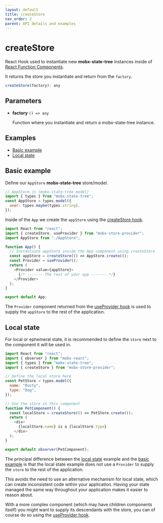 ```yaml
---
layout: default
title: createStore
nav_order: 2
parent: API details and examples
---
```


# createStore

React Hook used to instantiate new **mobx-state-tree** instances inside of [React Function Components](https://www.robinwieruch.de/react-function-component).

It returns the store you instantiate and return from the `factory`.

```javascript
createStore(factory): any
```

## Parameters

- **factory** `() => any`

  Function where you instantiate and return a mobx-state-tree instance.

## Examples

- [Basic example](#basic-example)
- [Local state](#local-state)

## Basic example

Define our `AppStore` **mobx-state-tree** store/model.

```javascript
// AppStore.js (mobx-state-tree model)
import { types } from "mobx-state-tree";
const AppStore = types.model({
  user: types.maybe(types.string),
});
```

Inside of the `App` we create the `appStore` using the [createStore hook](#createstore).

```javascript
import React from "react";
import { createStore, useProvider } from "mobx-store-provider";
import AppStore from "./AppStore";

function App() {
  // Instantiate appStore inside the App component using createStore
  const appStore = createStore(() => AppStore.create());
  const Provider = useProvider();
  return (
    <Provider value={appStore}>
      {/* ------- The rest of your app ------- */}
    </Provider>
  );
}

export default App;
```

The `Provider` component returned from the [useProvider hook](/api/useProvider) is used to supply the `appStore` to the rest of the application.

## Local state

For local or ephemeral state, it is recommended to define the `store` next to the component it will be used in.

```javascript
import React from "react";
import { observer } from "mobx-react";
import { types } from "mobx-state-tree";
import { createStore } from "mobx-store-provider";

// Define the local store here
const PetStore = types.model({
  name: "Rusty",
  type: "Dog",
});

// Use the store in this component
function PetComponent() {
  const localStore = createStore(() => PetStore.create());
  return (
    <div>
      {localStore.name} is a {localStore.type}
    </div>
  );
}

export default observer(PetComponent);
```

The principal difference between the [local state](#local-state) example and the [basic example](#basic-example) is that the local state example does not use a `Provider` to supply the `store` to the rest of the application.

This avoids the need to use an alternative mechanism for local state, which can create inconsistent code within your application. Having your state managed the same way throughout your application makes it easier to reason about.

With a more complex component (which may have children components itself) you might want to supply its descendants with the store, you can of course do so using the [useProvider hook](/api/useProvider).
